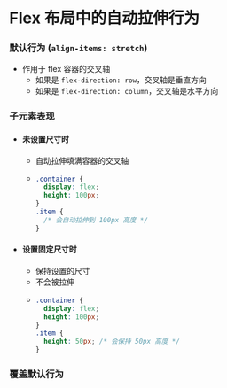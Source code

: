# Flex 布局中的自动拉伸行为

### 默认行为 (`align-items: stretch`)

* 作用于 flex 容器的交叉轴
  * 如果是 `flex-direction: row`，交叉轴是垂直方向
  * 如果是 `flex-direction: column`，交叉轴是水平方向

### 子元素表现

* #### 未设置尺寸时
  * 自动拉伸填满容器的交叉轴
  * ```css
    .container {
      display: flex;
      height: 100px;
    }
    .item {
      /* 会自动拉伸到 100px 高度 */
    }
    ```
* #### 设置固定尺寸时
  * 保持设置的尺寸
  * 不会被拉伸
  * ```css
    .container {
      display: flex;
      height: 100px;
    }
    .item {
      height: 50px; /* 会保持 50px 高度 */
    }
    ```

### 覆盖默认行为
